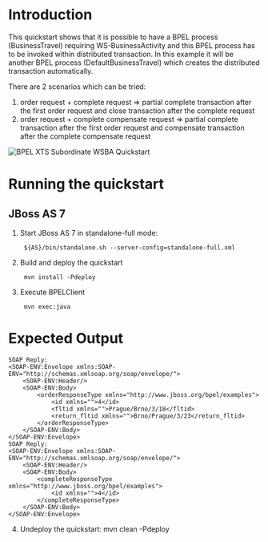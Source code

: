 Introduction
============
This quickstart shows that it is possible to have a BPEL process (BusinessTravel) requiring WS-BusinessActivity and this BPEL process has to be invoked within distributed transaction. In this example it will be another BPEL process (DefaultBusinessTravel) which creates the distributed transaction automatically.

There are 2 scenarios which can be tried:

1) order request + complete request => partial complete transaction after the first order request and close transaction after the complete request
2) order request + complete compensate request => partial complete transaction after the first order request and compensate transaction after the complete compensate request

![BPEL XTS Subordinate WSBA Quickstart](https://github.com/jboss-switchyard/quickstarts/raw/master/bpel-service/xts_subordinate_wsba/bpel-xts-subordinate-wsba.jpg)

Running the quickstart
======================

JBoss AS 7
----------
1. Start JBoss AS 7 in standalone-full mode:

        ${AS}/bin/standalone.sh --server-config=standalone-full.xml

2. Build and deploy the quickstart

        mvn install -Pdeploy

3. Execute BPELClient

        mvn exec:java

Expected Output
===============

```
SOAP Reply:
<SOAP-ENV:Envelope xmlns:SOAP-ENV="http://schemas.xmlsoap.org/soap/envelope/">
    <SOAP-ENV:Header/>
    <SOAP-ENV:Body>
        <orderResponseType xmlns="http://www.jboss.org/bpel/examples">
            <id xmlns="">4</id>
            <fltid xmlns="">Prague/Brno/3/18</fltid>
            <return_fltid xmlns="">Brno/Prague/3/23</return_fltid>
        </orderResponseType>
    </SOAP-ENV:Body>
</SOAP-ENV:Envelope>
SOAP Reply:
<SOAP-ENV:Envelope xmlns:SOAP-ENV="http://schemas.xmlsoap.org/soap/envelope/">
    <SOAP-ENV:Header/>
    <SOAP-ENV:Body>
        <completeResponseType xmlns="http://www.jboss.org/bpel/examples">
            <id xmlns="">4</id>
        </completeResponseType>
    </SOAP-ENV:Body>
</SOAP-ENV:Envelope>
```

4. Undeploy the quickstart:
        mvn clean -Pdeploy